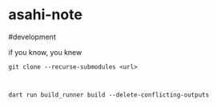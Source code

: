 # asahi-note

#development

if you know, you knew

```
git clone --recurse-submodules <url>



dart run build_runner build --delete-conflicting-outputs



```
